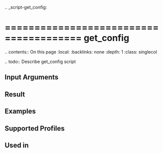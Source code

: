 .. _script-get_config:

=======================================
get_config
=======================================

.. contents:: On this page
    :local:
    :backlinks: none
    :depth: 1
    :class: singlecol

.. todo::
    Describe get_config script

Input Arguments
---------------

Result
------

Examples
--------

Supported Profiles
------------------

Used in
-------
